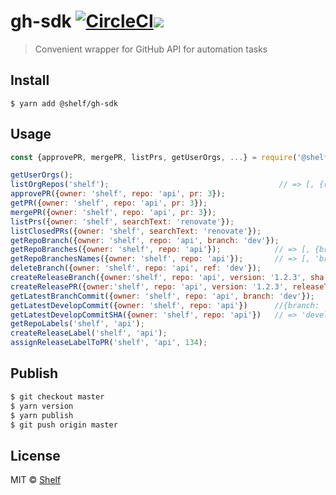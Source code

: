 # gh-sdk [![CircleCI](https://circleci.com/gh/shelfio/gh-sdk/tree/master.svg?style=svg)](https://circleci.com/gh/shelfio/gh-sdk/tree/master)![](https://img.shields.io/badge/code_style-prettier-ff69b4.svg)

> Convenient wrapper for GitHub API for automation tasks

## Install

```
$ yarn add @shelf/gh-sdk
```

## Usage

```js
const {approvePR, mergePR, listPrs, getUserOrgs, ...} = require('@shelf/gh-sdk');

getUserOrgs();
listOrgRepos('shelf');                                      // => [, {repo}]
approvePR({owner: 'shelf', repo: 'api', pr: 3});
getPR({owner: 'shelf', repo: 'api', pr: 3});
mergePR({owner: 'shelf', repo: 'api', pr: 3});
listPrs({owner: 'shelf', searchText: 'renovate'});
listClosedPRs({owner: 'shelf', searchText: 'renovate'});
getRepoBranch({owner: 'shelf', repo: 'api', branch: 'dev'});
getRepoBranches({owner: 'shelf', repo: 'api'});            // => [, {branch}]
getRepoBranchesNames({owner: 'shelf', repo: 'api'});       // => [, 'branch-ref']
deleteBranch({owner: 'shelf', repo: 'api', ref: 'dev'});
createReleaseBranch({owner:'shelf', repo: 'api', version: '1.2.3', sha: 'dev'})  // => ref 'refs/heads/release/v1.2.3` (refs/heads - for git link)
createReleasePR({owner:'shelf', repo: 'api', version: '1.2.3', releaseTitle: 'Good stuff'})  //=> ref: 'release/v1.2.3`, title: Release v1.2.3: Good stuff
getLatestBranchCommit({owner: 'shelf', repo: 'api', branch: 'dev'});
getLatestDevelopCommit({owner: 'shelf', repo: 'api'})      //{branch: 'develop} as default
getLatestDevelopCommitSHA({owner: 'shelf', repo: 'api'})   // => 'develop-branch-hash-string'
getRepoLabels('shelf', 'api');
createReleaseLabel('shelf', 'api');
assignReleaseLabelToPR('shelf', 'api', 134);
```

## Publish

```sh
$ git checkout master
$ yarn version
$ yarn publish
$ git push origin master
```

## License

MIT © [Shelf](https://shelf.io)
